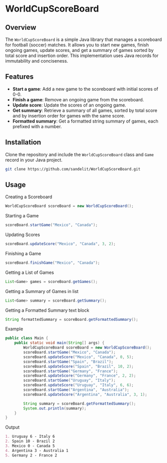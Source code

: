 # WorldCupScoreBoard

## Overview

The `WorldCupScoreBoard` is a simple Java library that manages a scoreboard for football (soccer) matches. It allows you to start new games, finish ongoing games, update scores, and get a summary of games sorted by total score and insertion order. This implementation uses Java records for immutability and conciseness.

## Features

- **Start a game**: Add a new game to the scoreboard with initial scores of 0-0.
- **Finish a game**: Remove an ongoing game from the scoreboard.
- **Update score**: Update the scores of an ongoing game.
- **Get summary**: Retrieve a summary of all games, sorted by total score and by insertion order for games with the same score.
- **Formatted summary**: Get a formatted string summary of games, each prefixed with a number.

## Installation

Clone the repository and include the `WorldCupScoreBoard` class and `Game` record in your Java project.

```sh
git clone https://github.com/sandelit/WorldCupScoreBoard.git
```

## Usage
Creating a Scoreboard

```java
WorldCupScoreBoard scoreBoard = new WorldCupScoreBoard();
```

Starting a Game

```java
scoreBoard.startGame("Mexico", "Canada");
```

Updating Scores

```java
scoreBoard.updateScore("Mexico", "Canada", 3, 2);
```

Finishing a Game

```java
scoreBoard.finishGame("Mexico", "Canada");
```

Getting a List of Games

```java
List<Game> games = scoreBoard.getGames();
```

Getting a Summary of Games in list
```java
List<Game> summary = scoreBoard.getSummary();
```

Getting a Formatted Summary text block

```java
String formattedSummary = scoreBoard.getFormattedSummary();
```

Example

```java
public class Main {
    public static void main(String[] args) {
        WorldCupScoreBoard scoreBoard = new WorldCupScoreBoard();
        scoreBoard.startGame("Mexico", "Canada");
        scoreBoard.updateScore("Mexico", "Canada", 0, 5);
        scoreBoard.startGame("Spain", "Brazil");
        scoreBoard.updateScore("Spain", "Brazil", 10, 2);
        scoreBoard.startGame("Germany", "France");
        scoreBoard.updateScore("Germany", "France", 2, 2);
        scoreBoard.startGame("Uruguay", "Italy");
        scoreBoard.updateScore("Uruguay", "Italy", 6, 6);
        scoreBoard.startGame("Argentina", "Australia");
        scoreBoard.updateScore("Argentina", "Australia", 3, 1);

        String summary = scoreBoard.getFormattedSummary();
        System.out.println(summary);
    }
}
```

Output


```markdown
1. Uruguay 6 - Italy 6
2. Spain 10 - Brazil 2
3. Mexico 0 - Canada 5
4. Argentina 3 - Australia 1
5. Germany 2 - France 2
```